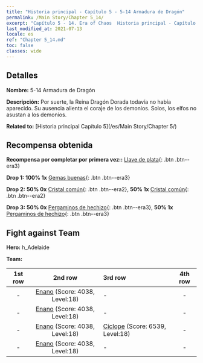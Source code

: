 ```yaml
---
title: "Historia principal - Capítulo 5 - 5-14 Armadura de Dragón"
permalink: /Main Story/Chapter 5_14/
excerpt: "Capítulo 5 - 14. Era of Chaos  Historia principal - Capítulo 5_14. 5-14 Armadura de Dragón"
last_modified_at: 2021-07-13
locale: es
ref: "Chapter 5_14.md"
toc: false
classes: wide
---
```


## Detalles

 **Nombre:** 5-14 Armadura de Dragón

 **Descripción:** Por suerte, la Reina Dragón Dorada todavía no había aparecido. Su ausencia alienta el coraje de los demonios. Solos, los elfos no asustan a los demonios.

 **Related to:** [Historia principal Capítulo 5](/es/Main Story/Chapter 5/)

## Recompensa obtenida

 **Recompensa por completar por primera vez::** [Llave de plata](/ItemsES/con_693/){: .btn .btn--era3}

 **Drop 1:** **100% 1x** [Gemas buenas](/ItemsES/mat_16/){: .btn .btn--era3}

 **Drop 2:** **50% 0x** [Cristal común](/ItemsES/mat_11/){: .btn .btn--era2}, **50% 1x** [Cristal común](/ItemsES/mat_11/){: .btn .btn--era2}

 **Drop 3:** **50% 0x** [Pergaminos de hechizo](/ItemsES/con_694/){: .btn .btn--era3}, **50% 1x** [Pergaminos de hechizo](/ItemsES/con_694/){: .btn .btn--era3}


## Fight against Team
 **Hero:** h_Adelaide

 **Team:**


  | 1st row | 2nd row | 3rd row | 4th row |
  |:----:|:----:|:----|:----:|
  | - | [Enano](/es/units/Dwarf/) (Score: 4038, Level:18)  | - | - |
  | - | [Enano](/es/units/Dwarf/) (Score: 4038, Level:18)  | - | - |
  | - | [Enano](/es/units/Dwarf/) (Score: 4038, Level:18)  | [Cíclope](/es/units/Cyclops/) (Score: 6539, Level:18)  | - |
  | - | [Enano](/es/units/Dwarf/) (Score: 4038, Level:18)  | - | - |


